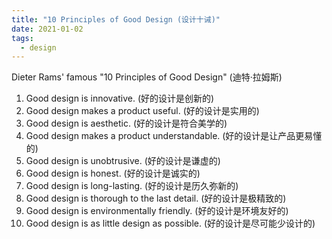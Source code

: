 ```yaml
---
title: "10 Principles of Good Design (设计十诫)"
date: 2021-01-02
tags:
  - design
---
```


Dieter Rams' famous "10 Principles of Good Design" (迪特·拉姆斯)

1. Good design is innovative. (好的设计是创新的)
2. Good design makes a product useful. (好的设计是实用的)
3. Good design is aesthetic. (好的设计是符合美学的)
4. Good design makes a product understandable. (好的设计是让产品更易懂的)
5. Good design is unobtrusive. (好的设计是谦虚的)
6. Good design is honest. (好的设计是诚实的)
7. Good design is long-lasting. (好的设计是历久弥新的)
8. Good design is thorough to the last detail. (好的设计是极精致的)
9. Good design is environmentally friendly. (好的设计是环境友好的)
10. Good design is as little design as possible. (好的设计是尽可能少设计的)

